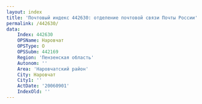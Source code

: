 ```yaml
---
layout: index
title: 'Почтовый индекс 442630: отделение почтовой связи Почты России'
permalink: /442630/
data:
    Index: 442630
    OPSName: Наровчат
    OPSType: О
    OPSSubm: 442169
    Region: 'Пензенская область'
    Autonom: ''
    Area: 'Наровчатский район'
    City: Наровчат
    City1: ''
    ActDate: '20060901'
    IndexOld: ''
---
```

